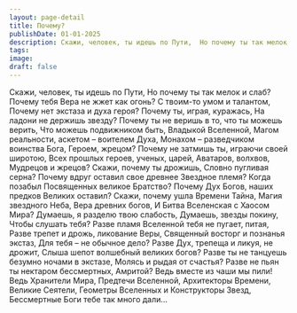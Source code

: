 ```yaml
---
layout: page-detail
title: Почему?
publishDate: 01-01-2025
description: Скажи, человек, ты идешь по Пути,  Но почему ты так мелок и слаб?  Почему тебя Вера не жжет как огонь?  С твоим-то умом и талантом,  Почему нет экстаза и духа героя?  Почему ты, играя, куражась,  На ладони не держишь звезду?  Почему ты не веришь в то, что ты можешь верить,  Что можешь подвижником быть,  Владыкой Вселенной...
tags:
image:
draft: false
---
```

Скажи, человек, ты идешь по Пути,  Но почему ты так мелок и слаб?  Почему тебя Вера не жжет как огонь?  С твоим-то умом и талантом,  Почему нет экстаза и духа героя?  Почему ты, играя, куражась,  На ладони не держишь звезду?  Почему ты не веришь в то, что ты можешь верить,  Что можешь подвижником быть,  Владыкой Вселенной,  Магом реальности, аскетом – воителем Духа,  Монахом – разведчиком воинства Бога,  Героем, жрецом?  Почему не затмишь ты, играючи своей широтою,  Всех прошлых героев, ученых, царей,  Аватаров, волхвов,  Мудрецов и жрецов?  Скажи, почему ты дрожишь,  Словно пугливая серна?  Почему вдруг оставил свое древнее  Звездное племя?  Когда позабыл Посвященных великое Братство?  Почему Дух Богов, наших предков  Великих оставил?  Скажи, почему ушла Времени Тайна,  Магия звездного Неба,  Вера древних богов,  И Битва Вселенская с Хаосом Мира?  Думаешь, я разделю твою слабость,  Думаешь, звезды покину,  Чтобы слушать тебя?  Разве пламя Вселенной тебя не пугает, питая,  Разве трепет и дрожь, ликование Веры,  Священный восторг и познанья экстаз,  Для тебя – не обычное дело?  Разве Дух, трепеща и ликуя, не дрожит,  Слыша шепот волшебный великих богов?  Разве ты не танцуешь безумно ночами в экстазе,  Молясь и рыдая от счастья?  Разве не пьян ты нектаром бессмертных, Амритой?  Ведь вместе из чаши мы пили!  Ведь Хранители Мира, Предтечи Вселенной,  Архитекторы Времени, Великие Сеятели,  Геометры Вселенных и Конструкторы Звезд,  Бессмертные Боги тебе так много дали...
